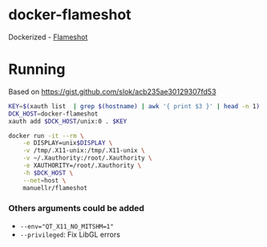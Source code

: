 # docker-flameshot
Dockerized - [Flameshot](https://github.com/lupoDharkael/flameshot)

# Running
Based on https://gist.github.com/slok/acb235ae30129307fd53

```bash
KEY=$(xauth list  | grep $(hostname) | awk '{ print $3 }' | head -n 1)
DCK_HOST=docker-flameshot
xauth add $DCK_HOST/unix:0 . $KEY

docker run -it --rm \
    -e DISPLAY=unix$DISPLAY \
    -v /tmp/.X11-unix:/tmp/.X11-unix \
    -v ~/.Xauthority:/root/.Xauthority \
    -e XAUTHORITY=/root/.Xauthority \
    -h $DCK_HOST \
    --net=host \
    manuellr/flameshot
```


### Others arguments could be added
- `--env="QT_X11_NO_MITSHM=1"`
- `--privileged`: Fix LibGL errors

